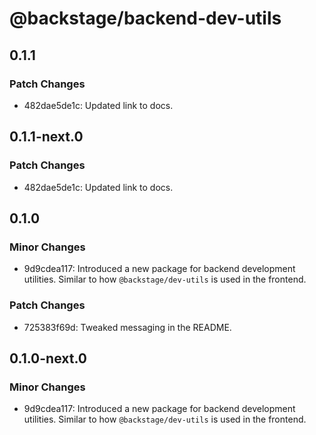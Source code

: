 # @backstage/backend-dev-utils

## 0.1.1

### Patch Changes

- 482dae5de1c: Updated link to docs.

## 0.1.1-next.0

### Patch Changes

- 482dae5de1c: Updated link to docs.

## 0.1.0

### Minor Changes

- 9d9cdea117: Introduced a new package for backend development utilities. Similar to how `@backstage/dev-utils` is used in the frontend.

### Patch Changes

- 725383f69d: Tweaked messaging in the README.

## 0.1.0-next.0

### Minor Changes

- 9d9cdea117: Introduced a new package for backend development utilities. Similar to how `@backstage/dev-utils` is used in the frontend.
